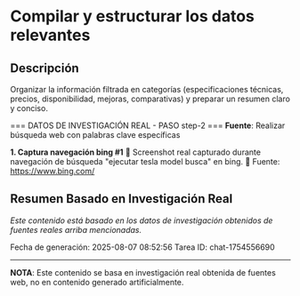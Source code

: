 # Compilar y estructurar los datos relevantes

## Descripción
Organizar la información filtrada en categorías (especificaciones técnicas, precios, disponibilidad, mejoras, comparativas) y preparar un resumen claro y conciso.



=== DATOS DE INVESTIGACIÓN REAL - PASO step-2 ===
**Fuente**: Realizar búsqueda web con palabras clave específicas


**1. Captura navegación bing #1**
   📄 Screenshot real capturado durante navegación de búsqueda "ejecutar tesla model busca" en bing.
   🔗 Fuente: https://www.bing.com/



## Resumen Basado en Investigación Real
*Este contenido está basado en los datos de investigación obtenidos de fuentes reales arriba mencionadas.*

Fecha de generación: 2025-08-07 08:52:56
Tarea ID: chat-1754556690

---
**NOTA**: Este contenido se basa en investigación real obtenida de fuentes web, no en contenido generado artificialmente.
